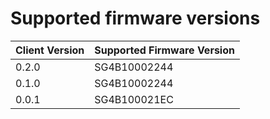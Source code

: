 # Supported firmware versions

| Client Version | Supported Firmware Version |
|----------------|------------------|
|0.2.0|SG4B10002244|
|0.1.0|SG4B10002244|
|0.0.1|SG4B100021EC|
